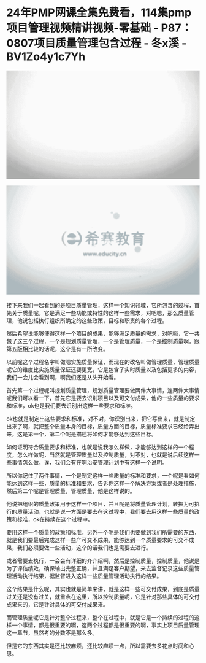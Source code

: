 # 24年PMP网课全集免费看，114集pmp项目管理视频精讲视频-零基础 - P87：0807项目质量管理包含过程 - 冬x溪 - BV1Zo4y1c7Yh

![](img/852a721e732094fc51dee5ffb559c5b0_0.png)

![](img/852a721e732094fc51dee5ffb559c5b0_1.png)

接下来我们一起看到的是项目质量管理，这样一个知识领域，它所包含的过程，首先关于质量呢，它是满足一些功能或特性的这样一些需求，对吧嗯，那么质量管理，他说包括执行组织所确定的这些政策，目标和职责的各个过程。

然后希望说能够使得这样一个项目的成果，能够满足质量的需求，对吧呃，它一共包了这三个过程，一个是规划质量管理，一个是管理质量，一个是控制质量啊，跟第五版相比较的话呢，这个是有一所改变。

以前呢这个过程名字叫做嗯实施质量保证，而现在的改名叫做管理质量，管理质量呢它的维度比实施质量保证还要更宽，它是包含了实时质量以及包括更多的内容，我们一会儿会看到啊，啊我们还是从头开始看。

首先第一个过程呢叫规划质量管理，规划质量管理要做两件大事情，连两件大事情呢我们可以看一下，首先它是要去识别项目以及可交付成果，他的一些质量的要求和标准，ok也是我们要去识别出这样一些要求和标准。

ok也就是制定出这些要求和标准，对不对，你识别出来，把它写出来，就是制定出来了啊，就把整个质量本身的目标，质量方面的目标，质量标准要求已经给弄出来，这是第一个，第二个呢是描述将如何才能够达到这些目标。

如何证明符合质量要求和标准，也就是说我怎么样做，才能够达到这样的一个程度，怎么样做呢，当然就是管理质量以及控制质量，对不对，也就是说后续这样一些事情怎么做，诶，我们会有在啊治安管理计划中有这样一个说明。

所以你记住了两件事情，一个是制定这样一些质量的标准和要求，一个呢是看如何能达到这样一些，质量的标准和要求，告诉你这样一个解决方案或者是处理措施，然后第二个呢是管理质量，管理质量，他是这样说的。

他说把组织的质量政策用于这样一个项目，并且呢是将质量管理计划，转换为可执行的质量活动，也就是说一方面是要去在这过程中，我们要去用这样一些质量的政策和标准，ok在持续在这个过程中。

要用这样一个质量的政策和标准，另外一个呢是我们也要做到我们所需要的东西，就是我们要最后完成这样一些产可交不成果，能够达到一个质量要求的可交不成果，我们必须要做一些活动，这个的话我们也是需要去进行。

或者需要去执行，一会会有详细的介介绍啊，然后是控制质量，控制质量，他说是为了评估绩效，确保输出完整正确，并且满足客户期望，来去监督记录这些质量管理活动执行结果，据监督进入这样一些质量管理活动执行的结果。

这个结果是什么呢，其实也就是简单来讲，就是这样一些可交付成果，到底是质量过关还是没有过关，就重点在这里，所以控制质量呢，它是针对那些具体的可交付成果来的，它是针对具体的可交付成果来。

而管理质量呢它是针对整个过程来，整个在过程中，就是它是一个持续的过程的这样一个事情，都是很重要的啊，这两个过程都是很重要的啊，事实上项目质量管理这一章节，虽然考的分数不是那么多。

但是它的东西其实是还比较麻烦，还比较麻烦一点，所以需要去多花点时间和心思。